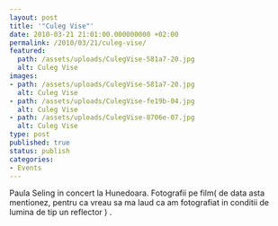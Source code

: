 ```yaml
---
layout: post
title: '"Culeg Vise"'
date: 2010-03-21 21:01:00.000000000 +02:00
permalink: /2010/03/21/culeg-vise/
featured:
  path: /assets/uploads/CulegVise-581a7-20.jpg
  alt: Culeg Vise
images:
- path: /assets/uploads/CulegVise-581a7-20.jpg
  alt: Culeg Vise
- path: /assets/uploads/CulegVise-fe19b-04.jpg
  alt: Culeg Vise
- path: /assets/uploads/CulegVise-8706e-07.jpg
  alt: Culeg Vise
type: post
published: true
status: publish
categories:
- Events
---
```

Paula Seling in concert la Hunedoara.
Fotografii pe film( de data asta mentionez, pentru ca vreau sa ma laud ca am fotografiat in conditii de lumina de tip un reflector ) .
